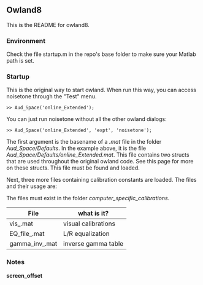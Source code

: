 ## Owland8

This is the README for owland8.

### Environment

Check the file startup.m in the repo's base folder to make sure your Matlab path is set. 

### Startup

This is the original way to start owland. When run this way, you can access noisetone through the "Test" menu. 

```
>> Aud_Space('online_Extended');
```

You can just run noisetone without all the other owland dialogs:

```
>> Aud_Space('online_Extended', 'expt', 'noisetone');
```

The first argument is the basename of a *.mat* file in the folder *Aud_Space/Defaults*. In the example above, it is the file *Aud_Space/Defaults/online_Extended.mat*. This file contains two structs that are used throughout the original owland code. See this page for more on these structs. This file must be found and loaded. 

Next, three more files containing calibration constants are loaded. The files and their usage are:

The files must exist in the folder *computer_specific_calibrations*.


| File                   |     what is it?     |
|------------------------|---------------------|
| vis_*<rig>*.mat        | visual calibrations |
| EQ_file_*<rig>*.mat    | L/R equalization    |
| gamma_inv_*<rig>*.mat  | inverse gamma table |


### Notes

**screen_offset**

####